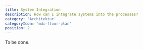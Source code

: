 ```yaml
---
title: System Integration
description: How can I integrate systems into the processes?
category: 'Architektur'
categoryIcon: 'mdi-floor-plan'
position: 2
---
```


To be done.
